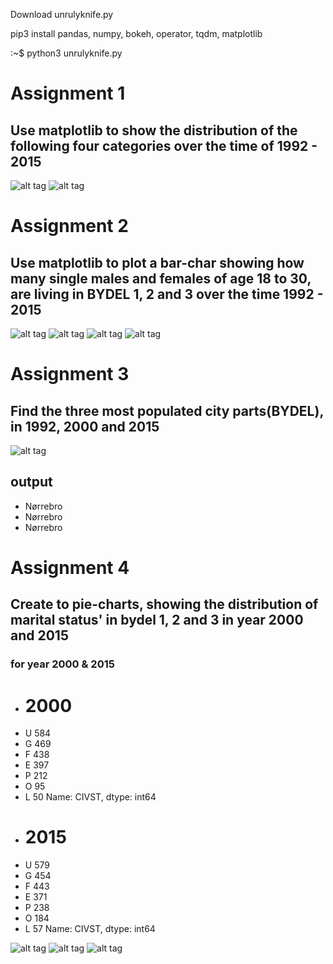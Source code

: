 Download unrulyknife.py



pip3 install pandas, numpy, bokeh, operator, tqdm, matplotlib


:~$ python3 unrulyknife.py

# Assignment 1
## Use matplotlib to show the distribution of the following four categories over the time of 1992 - 2015

![alt tag](https://github.com/szEIgo/UnrulyKnife/blob/master/unrulyKnife_handin/opg1_snippet.png)
![alt tag](https://github.com/szEIgo/UnrulyKnife/blob/master/unrulyKnife_handin/opg1_chart1.png)

# Assignment 2
## Use matplotlib to plot a bar-char showing how many single males and females of age 18 to 30, are living in BYDEL 1, 2 and 3 over the time 1992 - 2015
![alt tag](https://github.com/szEIgo/UnrulyKnife/blob/master/unrulyKnife_handin/opg2_snippet.png)
![alt tag](https://github.com/szEIgo/UnrulyKnife/blob/master/unrulyKnife_handin/opg2_chart1.png)
![alt tag](https://github.com/szEIgo/UnrulyKnife/blob/master/unrulyKnife_handin/opg2_chart2.png)
![alt tag](https://github.com/szEIgo/UnrulyKnife/blob/master/unrulyKnife_handin/opg2_chart3.png)


# Assignment 3
## Find the three most populated city parts(BYDEL), in 1992, 2000 and 2015

![alt tag](https://github.com/szEIgo/UnrulyKnife/blob/master/unrulyKnife_handin/opg3_snippet.png)
## output
 - Nørrebro
 - Nørrebro
 - Nørrebro

# Assignment 4
## Create to pie-charts, showing the distribution of marital status' in bydel 1, 2 and 3 in year 2000 and 2015

### for year 2000 & 2015
 - # 2000
 - U    584
 - G    469
 - F    438
 - E    397
 - P    212
 - O     95
 - L     50
Name: CIVST, dtype: int64
 - # 2015
 - U    579
 - G    454
 - F    443
 - E    371
 - P    238
 - O    184
 - L     57
Name: CIVST, dtype: int64

![alt tag](https://github.com/szEIgo/UnrulyKnife/blob/master/unrulyKnife_handin/opg4_snippet1.png)
![alt tag](https://github.com/szEIgo/UnrulyKnife/blob/master/unrulyKnife_handin/opg4_chart1.png)
![alt tag](https://github.com/szEIgo/UnrulyKnife/blob/master/unrulyKnife_handin/opg4_chart2.png)




